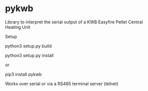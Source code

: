 # pykwb
Library to interpret the serial output of a KWB Easyfire Pellet Central Heating Unit

Setup

python3 setup.py build

python3 setup.py install

or

pip3 install pykwb

Works over serial or via a RS485 terminal server (telnet)
